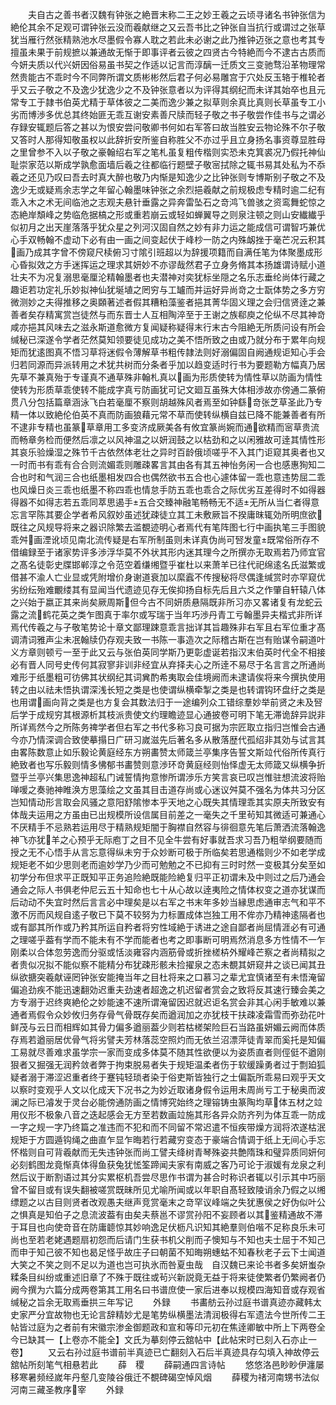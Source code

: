 <!-- { "loadSidebar": true } -->
　　夫自古之善书者汉魏有钟张之絶晋末称二王之妙王羲之云顷寻诸名书钟张信为絶伦其余不足观可谓钟张云没而羲献继之又云吾书比之钟张自当抗行或谓过之张草犹当雁行然张精熟池水尽墨假令寡人耽之若此未必谢之此乃推钟迈张之意也考其专擅虽未果于前规摭以兼通故无惭于即事评者云彼之四贤古今特絶而今不逮古古质而今妍夫质以代兴妍因俗易虽书契之作适以记言而淳醨一迁质文三变驰骛沿革物理常然贵能古不乖时今不同弊所谓文质彬彬然后君子何必易雕宫于穴处反玉辂于椎轮者乎又云子敬之不及逸少犹逸少之不及钟张意者以为评得其纲纪而未详其始卒也且元常专工于隷书伯英尤精于草体彼之二美而逸少兼之拟草则余真比真则长草虽专工小劣而博渉多优总其终始匪无乖互谢安素善尺牍而轻子敬之书子敬尝作佳书与之谓必存録安辄题后答之甚以为恨安尝问敬卿书何如右军答曰故当胜安云物论殊不尔子敬又答时人那得知敬虽权以此辞折安所鉴自称胜父不亦过乎且立身扬名事资尊显胜母之里曾参不入以子敬之豪翰绍右军之笔札虽复粗传楷则实恐未克箕裘况乃假托神仙耻崇家范以斯成学孰愈面墙后羲之往都临行题壁子敬宻拭除之辄书易其处私为不忝羲之还见乃叹曰吾去时真大醉也敬乃内惭是知逸少之比钟张则专博斯别子敬之不及逸少无或疑焉余志学之年留心翰墨味钟张之余烈挹羲献之前规极虑专精时逾二纪有乖入木之术无间临池之志观夫悬针垂露之异奔雷坠石之竒鸿飞兽骇之资鸾舞蛇惊之态絶岸頽峰之势临危据槁之形或重若崩云或轻如蝉翼导之则泉注顿之则山安纎纎乎似初月之出天崖落落乎犹众星之列河汉固自然之妙有非力运之能成信可谓智巧兼优心手双畅翰不虚动下必有由一画之间变起伏于峰杪一防之内殊衂挫于毫芒况云积其画乃成其字曾不傍窥尺椟俯习寸隂引班超以为辞援项籍而自满任笔为体聚墨成形心昏拟效之方手迷挥运之理求其妍妙不亦谬哉然君子立身务脩其本扬雄谓诗赋小道壮夫不为况复溺思毫厘沦精翰墨者也夫潜神对奕犹标坐隠之名乐志垂纶尚体行藏之趣讵若功定礼乐妙拟神仙犹埏埴之罔穷与工罏而并运好异尚竒之士翫体势之多方穷微测妙之夫得推移之奥頥著述者假其糟粕藻鉴者挹其菁华固义理之会归信贤逹之兼善者矣存精寓赏岂徒然与而东晋士人互相陶淬至于王谢之族郗庾之伦纵不尽其神竒咸亦挹其风味去之滋永斯道愈微方复闻疑称疑得末行末古今阻絶无所质问设有所会缄秘已深遂令学者茫然莫知领要徒见成功之美不悟所致之由或乃就分布于累年向规矩而犹逺图真不悟习草将迷假令薄解草书粗传隷法则好溺偏固自阙通规讵知心手会归若同源而异派转用之术犹共树而分条者乎加以趋变适时行书为要题勒方幅真乃居先草不兼真殆于专谨真不通草殊非翰札真以画为形质使转为情性草以防画为情性使转为形质草乖使转不能成字真亏防画犹可记文廻互虽殊大体相渉故亦傍通二篆俯贯八分包括篇章涵泳飞白若毫厘不察则胡越殊风者焉至如钟繇竒张芝草圣此乃专精一体以致絶伦伯英不真而防画狼藉元常不草而使转纵横自兹已降不能兼善者有所不逮非专精也虽篆草章用工多变济成厥美各有攸宜篆尚婉而通欲精而宻草贵流而畅章务检而便然后凛之以风神温之以妍润鼓之以枯劲和之以闲雅故可逹其情性形其哀乐验燥湿之殊节千古依然体老壮之异时百龄俄顷嗟乎不入其门讵窥其奥者也又一时而书有乖有合合则流媚乖则雕疎畧言其由各有其五神怡务闲一合也感惠狥知二合也时和气润三合也纸墨相发四合也偶然欲书五合也心遽体留一乖也意违势屈二乖也风燥日炎三乖也纸墨不称四乖也情怠手防五乖也乖合之际优劣互差得时不如得器得器不如得志若五乖同萃思遏手五合交臻神融笔畅畅无不适无所从当仁者得意忘言罕陈其要企学者希风叙妙虽述犹疎徒立其工未敷厥旨不揆庸昩辄効所明庶欲既往之风规导将来之器识除繁去滥覩迹明心者焉代有笔阵图七行中画执笔三手图貌乖舛画湮讹顷见南北流传疑是右军所制虽则未详真伪尚可唘发童既常俗所存不借编録至于诸家势评多渉浮华莫不外状其形内迷其理今之所撰亦无取焉若乃师宜官之髙名徒彰史牒邯郸淳之令范空着缣缃暨乎崔杜以来萧羊已往代祀绵逺名氏滋繁或借甚不渝人亡业显或凭附增价身谢道衰加以縻蠧不传搜秘将尽偶逢缄赏时亦罕窥优劣纷纭殆难覼缕其有显闻当代遗迹见存无俟抑扬自标先后且六爻之作肇自轩辕八体之兴始于嬴正其来尚矣厥周斯但今古不同妍质悬隔既非所习亦又畧诸复有龙蛇云露之流鹤花英之类乍图真于率尔或写瑞于当年巧渉丹青工亏翰墨异夫楷式非所详焉代传羲之与子敬笔势论十章文鄙理踈意乖言拙详其旨趣殊非右军且右军位重才髙调清词雅声尘未冺翰牍仍存观夫致一书陈一事造次之际稽古斯在岂有贻谋令嗣道叶义方章则顿亏一至于此又云与张伯英同学斯乃更彰虚诞若指汉末伯英时代全不相接必有晋人同号史传何其寂寥非训非经宜从弃择夫心之所逹不易尽于名言言之所通尚难形于纸墨粗可彷佛其状纲纪其词兾酌希夷取会佳境阙而未逮请俟将来今撰执使用转之由以祛未悟执谓深浅长短之类是也使谓纵横牵掣之类是也转谓钩环盘纡之类是也用谓画向背之类是也方复会其数法归于一途编列众工错综羣妙举前贤之未及唘后学于成规穷其根源析其枝派贵使文约理瞻迹显心通披卷可明下笔无滞诡辞异説非所详焉然今之所陈务禆学者但右军之书代多称习良可据为宗匠取立指归岂惟会古通今亦乃情深调合致使摹搨日广研习嵗滋先后著名多从散落歴代孤绍非其効与试言其由畧陈数意止如乐毅论黄庭经东方朔畵赞太师箴兰亭集序告誓文斯竝代俗所传真行絶致者也写乐毅则情多怫郁书畵赞则意渉环竒黄庭经则怡怿虚无太师箴又纵横争折暨乎兰亭兴集思逸神超私门诫誓情拘意惨所谓渉乐方笑言哀已叹岂惟驻想流波将贻啴喛之奏驰神睢涣方思藻绘之文虽其目击道存尚或心迷议舛莫不强名为体共习分区岂知情动形言取会风骚之意阳舒隂惨本乎天地之心既失其情理乖其实原夫所致安有体哉夫运用之方虽由已出规模所设信属目前差之一毫失之千里茍知其微适可兼通心不厌精手不忌熟若运用尽于精熟规矩闇于胸襟自然容与徘徊意先笔后萧洒流落翰逸神飞亦犹羊之心预乎无际庖丁之目不见全牛尝有好事就吾求习吾乃粗举纲要随而授之无不心悟手从言忘意得纵未穷于众妙断可极于所临矣若思通楷则少不如老学成规矩老不如少思则老而逾妙学乃少而可勉勉之不已抑有三时时然一变极其分矣至如初学分布但求平正既知平正务追险絶既能险絶复归平正初谓未及中则过之后乃通会通会之际人书俱老仲尼云五十知命也七十从心故以逹夷险之情体权变之道亦犹谋而后动动不失宜时然后言言必中理矣是以右军之书末年多妙当縁思虑通审志气和平不激不厉而风规自逺子敬已下莫不较努为力标置成体岂独工用不侔亦乃精神逺隔者也或有鄙其所作或乃矜其所运自矜者将穷性域絶于诱进之途自鄙者尚屈情涯必有可通之理嗟乎葢有学而不能未有不学而能者也考之即事断可明焉然消息多方性情不一乍刚柔以合体忽劳逸而分驱或恬淡雍容内涵筋骨或折挫槎枿外耀峰芒察之者尚精拟之者贵似况拟不能似察不能精分布犹疎形骸未捡擢泉之态未覩其妍窥井之谈已闻其丑纵欲搪突羲献诬罔钟张安能掩当年之目杜将来之口慕习之辈尤宜慎诸至有未悟淹留偏追劲疾不能迅速翻効迟重夫劲速者超逸之机迟留者赏会之致将反其速行臻会美之方专溺于迟终爽絶伦之妙能速不速所谓淹留因迟就迟讵名赏会非其心闲手敏难以兼通者焉假令众妙攸归务存骨气骨既存矣而遒润加之亦犹枝干扶疎凌霜雪而弥劲花叶鲜茂与云日而相辉如其骨力偏多遒丽葢少则若枯槎架险巨石当路虽妍媚云阙而体质存焉若遒丽居优骨气将劣譬夫芳林落蕊空照灼而无依兰沼漂萍徒青翠而奚托是知偏工易就尽善难求虽学宗一家而变成多体莫不随其性欲便以为姿质直者则俓侹不遒刚狠者又掘强无润矜敛者弊于拘束脱易者失于规矩温柔者伤于软缓躁勇者过于剽廹狐疑者溺于滞涩迟重者终于蹇钝轻琐者染于俗吏斯皆独行之士偏翫所乖易曰观乎天文以察时变观乎人文以化成天下况书之为妙近取诸身假令运用未周尚亏工于秘奥而波澜之际已濬发于灵台必能傍通防画之情博究始终之理镕铸虫篆陶均草体五材之竝用仪形不极象八音之迭起感会无方至若数画竝施其形各异众防齐列为体互乖一防成一字之规一字乃终篇之准违而不犯和而不同留不常迟遣不恒疾带燥方润将浓遂枯泯规矩于方圆遁钩绳之曲直乍显乍晦若行若藏穷变态于豪端合情调于纸上无间心手忘怀楷则自可背羲献而无失违钟张而尚工譬夫绛树青琴殊姿共艶隋珠和璧异质同妍何必刻鹤图龙竟惭真体得鱼获兔犹恡筌蹄闻夫家有南威之客乃可论于淑媛有龙泉之利然后议于断割语过其分实累枢机吾尝尽思作书谓为甚合时称识者辄以引示其中巧丽曾不留目或有误失翻被嗟赏既昧所见尤喻所闻或以年职自髙轻致陵诮余乃假之以缃缥题之以古目则贤者改观愚夫继声竞赏毫末之竒罕议峰端之失犹惠侯之好伪似叶公之惧真是知伯子之息流波葢有由矣夫蔡邕不谬赏孙阳不妄顾者以其鉴精通故不滞于耳目也向使竒音在防庸聼惊其妙响逸足伏枥凡识知其絶羣则伯喈不足称良乐未可尚也至若老姥遇题扇初怨而后请门生获书机父削而子懊知与不知也夫士屈于不知己而申于知己彼不知也曷足怪乎故庄子曰朝菌不知晦朔蟪蛄不知春秋老子云下士闻道大笑之不笑之则不足以为道也岂可执氷而咎夏虫哉　自汉魏已来论书者多矣妍蚩杂糅条目纠纷或重述旧章了不殊于既往或茍兴新説竟无益于将来徒使繁者仍繁阙者仍阙今撰为六篇分成两卷第其工用名曰书谱庶使一家后进奉以规模四海知音或存观省缄秘之旨余无取焉垂拱三年写记
　　外録
　　书畵舫云孙过庭书谱真迹亦藏韩太史家严分宜故物也无论言辞精妙尤是笔势纵横墨法清润极得右军遗法今世所传二王帖皆过庭为之者前有宋徽宗渗金御题政和宣和等印元初在焦逹卿敏中所上下两卷全今已缺其一【上卷亦不能全】文氏为摹刻停云舘帖中【此帖宋时已刻入石亦止一卷】
　　又云右孙过庭书谱前半真迹已亡翻刻入石后半真迹具存勾填入神故停云舘帖所刻笔气相悬若此
　　薛　稷
　　薛嗣通四言诗帖
　　悠悠洛邑眇眇伊瀍屡移寒暑频经嵗年丹壑几变陵谷俄迁不覩碑碣空悼风烟
　　薛稷为禇河南甥书法似河南三藏圣教序宰
　　外録
